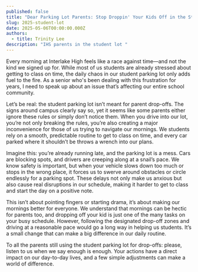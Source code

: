 ```yaml
---
published: false
title: "Dear Parking Lot Parents: Stop Droppin' Your Kids Off in the Student Lot!"
slug: 2025-student-lot
date: 2025-05-06T00:00:00.000Z
authors:
  - title: Trinity Lee
description: "IHS parents in the student lot "
---
```




Every morning at Interlake High feels like a race against time—and not the kind we signed up for. While most of us students are already stressed about getting to class on time, the daily chaos in our student parking lot only adds fuel to the fire. As a senior who's been dealing with this frustration for years, I need to speak up about an issue that’s affecting our entire school community.

Let’s be real: the student parking lot isn’t meant for parent drop-offs. The signs around campus clearly say so, yet it seems like some parents either ignore these rules or simply don’t notice them. When you drive into our lot, you’re not only breaking the rules, you’re also creating a major inconvenience for those of us trying to navigate our mornings. We students rely on a smooth, predictable routine to get to class on time, and every car parked where it shouldn’t be throws a wrench into our plans.

Imagine this: you’re already running late, and the parking lot is a mess. Cars are blocking spots, and drivers are creeping along at a snail’s pace. We know safety is important, but when your vehicle slows down too much or stops in the wrong place, it forces us to swerve around obstacles or circle endlessly for a parking spot. These delays not only make us anxious but also cause real disruptions in our schedule, making it harder to get to class and start the day on a positive note.

This isn’t about pointing fingers or starting drama, it’s about making our mornings better for everyone. We understand that mornings can be hectic for parents too, and dropping off your kid is just one of the many tasks on your busy schedule. However, following the designated drop-off zones and driving at a reasonable pace would go a long way in helping us students. It’s a small change that can make a big difference in our daily routine.

To all the parents still using the student parking lot for drop-offs: please, listen to us when we say enough is enough. Your actions have a direct impact on our day-to-day lives, and a few simple adjustments can make a world of difference.
